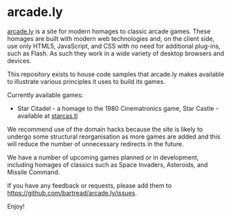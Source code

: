 # arcade.ly

[arcade.ly](https://arcade.ly) is a site for modern homages to classic arcade games. These homages are built with modern web technologies and, on the client side, use only HTML5, JavaScript, and CSS with no need for additional plug-ins, such as Flash. As such they work in a wide variety of desktop browsers and devices.

This repository exists to house code samples that arcade.ly makes available to illustrate various principles it uses to build its games.

Currently available games:

- Star Citadel - a homage to the 1980 Cinematronics game, Star Castle - available at [starcas.tl](http://starcas.tl)

We recommend use of the domain hacks because the site is likely to undergo some structural reorganisation as more games are added and this will reduce the number of unnecessary redirects in the future.

We have a number of upcoming games planned or in development, including homages of classics such as Space Invaders, Asteroids, and Missile Command.

If you have any feedback or requests, please add them to https://github.com/bartread/arcade.ly/issues.

Enjoy!
